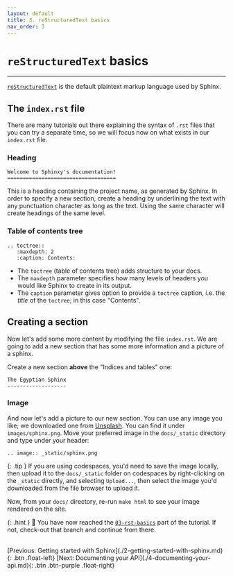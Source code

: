```yaml
---
layout: default
title: 3. reStructuredText basics
nav_order: 3
---
```


# `reStructuredText` basics

---

[`reStructuredText`](https://www.sphinx-doc.org/en/master/usage/restructuredtext/basics.html) is
the default plaintext markup language used by Sphinx.

## The `index.rst` file

There are many tutorials out there explaining the syntax of `.rst` files that you can try a
separate time, so we will focus now on what exists in our `index.rst` file.

### Heading

```
Welcome to Sphinxy's documentation!
===================================
```

This is a heading containing the project name, as generated by Sphinx. In order to specify a new
section, create a heading by underlining the text with any punctuation character as long as the
text. Using the same character will create headings of the same level.

### Table of contents tree

```
.. toctree::
   :maxdepth: 2
   :caption: Contents:
```

- The `toctree` (table of contents tree) adds structure to your docs.
- The `maxdepth` parameter specifies how many levels of headers you would like Sphinx to create in
  its output.
- The `caption` parameter gives option to provide a `toctree` caption, i.e. the _title_ of the
  `toctree`; in this case "Contents".

## Creating a section

Now let's add some more content by modifying the file `index.rst`. We are going to add a new
section that has some more information and a picture of a sphinx.

Create a new section **above** the "Indices and tables" one:

```
The Egyptian Sphinx
-------------------
```

### Image

And now let's add a picture to our new section. You can use any image you like; we downloaded one
from [Unsplash](https://unsplash.com). You can find it under `images/sphinx.png`. Move your
preferred image in the `docs/_static` directory and type under your header:

```
.. image:: _static/sphinx.png
```

{: .tip }
If you are using codespaces, you'd need to save the image locally, then upload it to the
`docs/_static` folder on codespaces by right-clicking on the `_static` directly, and selecting
`Upload...`, then select the image you'd downloaded from the file browser to upload it.

Now, from your `docs/` directory, re-run `make html` to see your image rendered on the site.

{: .hint }
🙌 You have now reached the
[`03-rst-basics`](https://github.com/aelsayed95/sphinxy/tree/03-rst-basics) part of the tutorial.
If not, check-out that branch and continue from there.

<br />
[Previous: Getting started with Sphinx](./2-getting-started-with-sphinx.md){: .btn .float-left}
[Next: Documenting your API](./4-documenting-your-api.md){: .btn .btn-purple .float-right}
<br />
